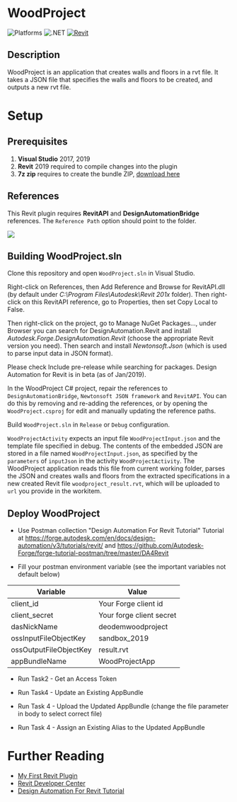 # WoodProject

![Platforms](https://img.shields.io/badge/Plugins-Windows-lightgray.svg)
![.NET](https://img.shields.io/badge/.NET%20Framework-4.7-blue.svg)
[![Revit](https://img.shields.io/badge/Revit-2019-lightblue.svg)](http://developer.autodesk.com/)

## Description

WoodProject is an application that creates walls and floors in a rvt file. It takes a JSON file that specifies the walls and floors to be created, and outputs a new rvt file.

# Setup

## Prerequisites

1. **Visual Studio** 2017, 2019
2. **Revit** 2019 required to compile changes into the plugin
3. **7z zip** requires to create the bundle ZIP, [download here](https://www.7-zip.org/)

## References

This Revit plugin requires **RevitAPI** and **DesignAutomationBridge** references. The `Reference Path` option should point to the folder.

![](./reference_path.png)


## Building WoodProject.sln

Clone this repository and open `WoodProject.sln` in Visual Studio.

Right-click on References, then Add Reference and Browse for RevitAPI.dll (by default under _C:\Program Files\Autodesk\Revit 201x_ folder). Then right-click on this RevitAPI reference, go to Properties, then set Copy Local to False.

Then right-click on the project, go to Manage NuGet Packages..., under Browser you can search for DesignAutomation.Revit and install _Autodesk.Forge.DesignAutomation.Revit_ (choose the appropriate Revit version you need). Then search and install _Newtonsoft.Json_ (which is used to parse input data in JSON format).

Please check Include pre-release while searching for packages. Design Automation for Revit is in beta (as of Jan/2019). 

In the WoodProject C# project, repair the references to `DesignAutomationBridge`, `Newtonsoft JSON framework` and `RevitAPI`.  You can do this by removing and re-adding the references, or by opening the `WoodProject.csproj` for edit and manually updating the reference paths.

Build `WoodProject.sln` in `Release` or `Debug` configuration.


`WoodProjectActivity` expects an input file `WoodProjectInput.json` and the template file specified in debug. The contents of the embedded JSON are stored in a file named `WoodProjectInput.json`, as specified by the `parameters` of `inputJson` in the activity `WoodProjectActivity`. The WoodProject application reads this file from current working folder, parses the JSON and creates walls and floors from the extracted specifications in a new created Revit file `woodproject_result.rvt`, which will be uploaded to `url` you provide in the workitem.

## Deploy WoodProject

- Use Postman collection "Design Automation For Revit Tutorial"
Tutorial at https://forge.autodesk.com/en/docs/design-automation/v3/tutorials/revit/ and https://github.com/Autodesk-Forge/forge-tutorial-postman/tree/master/DA4Revit

- Fill your postman environment variable (see the important variables not default below)

| Variable | Value |
|----------|----------|
| client_id | Your Forge client id |
| client_secret | Your forge client secret  |
|  dasNickName        |  deodemwoodproject        |
|  ossInputFileObjectKey        |  sandbox_2019        |
|  ossOutputFileObjectKey        |  result.rvt        |
|  appBundleName        |  WoodProjectApp        |


- Run Task2 - Get an Access Token

- Run Task4 - Update an Existing AppBundle

- Run Task 4 - Upload the Updated AppBundle (change the file parameter in body to select correct file)

- Run Task 4 - Assign an Existing Alias to the Updated AppBundle


# Further Reading

- [My First Revit Plugin](https://knowledge.autodesk.com/support/revit-products/learn-explore/caas/simplecontent/content/my-first-revit-plug-overview.html)
- [Revit Developer Center](https://www.autodesk.com/developer-network/platform-technologies/revit)
- [Design Automation For Revit Tutorial](https://forge.autodesk.com/en/docs/design-automation/v3/tutorials/revit)
